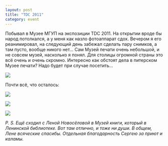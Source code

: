 ```yaml
---
layout: post
title: "TDC 2011"
category: event
---
```

Побывал в Музее МГУП на экспозиции TDC 2011. На открытии вроде бы народ потолкался, а у меня как назло фотоаппарат сдох. Вечером я его реанимировал, на следующий день забежал сделать пару снимков, а там пусто, вообще никого нет... Сам Музей печати очень небольшой, и не совсем музей, насколько я понял. Для столицы огромной страны это всё очень и очень скромно. Интересно как обстоят дела в питерском Музее печати? Надо будет при случае посетить...

![](https://pics.livejournal.com/quillcraft/pic/001fs9ww)

Почти всё, что осталось:

![](https://pics.livejournal.com/quillcraft/pic/001fw0xd)

![](https://pics.livejournal.com/quillcraft/pic/001fxd8f)

![](https://pics.livejournal.com/quillcraft/pic/001fyprt)

*P. S. Ещё сходил с Леной Новосёловой в Музей книги, который в Ленинской библиотеке. Вот там отлично, и тоже ни души. В общем, Лене всяческие спасибы. Отдельная благодарность Сергею за приют и каламы.*
